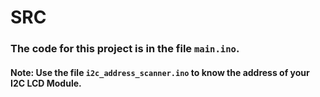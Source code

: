 # SRC

### The code for this project is in the file `main.ino`.

#### Note: Use the file `i2c_address_scanner.ino` to know the address of your I2C LCD Module.